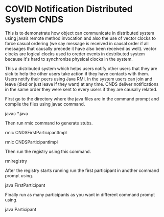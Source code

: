 # COVID Notification Distributed System CNDS

This is to demonstrate how object can communicate in distributed system using java’s remote method invocation and also the use of vector clocks to force casual ordering (we say message is received in causal order if all messages that causally precede it have also been received as well). vector clocks are logical clocks used to oreder events in destributed system because it's hard to synchronize physical clocks in the system.

This a distributed system which helps users notify other users that they are sick to help the other users take action if they have contacts with them. Users notify their peers using Java RMI. In the system users can join and leave (died or just leave if they want) at any time. CNDS deliver notifications in the same order they were sent to every users if they are causally related.


First go to the directory where the java files are in the command prompt and compile the files using javac command.

javac *.java

Then run rmic command to generate stubs.

rmic CNDSFirstParticipantImpl

rmic CNDSParticipantImpl

Then run the registry using this command.

rmiregistry

After the registry starts running run the first participant in another command prompt using.

java FirstParticipant

Finally run as many participants as you want in different command prompt using.

java Participant
